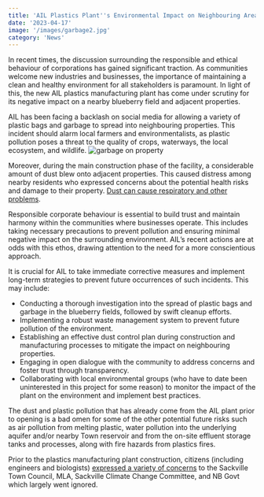 ```yaml
---
title: 'AIL Plastics Plant''s Environmental Impact on Neighbouring Areas Raises Concerns'
date: '2023-04-17'
image: '/images/garbage2.jpg'
category: 'News'
---
```


In recent times, the discussion surrounding the responsible and ethical behaviour of corporations has gained significant traction. As communities welcome new industries and businesses, the importance of maintaining a clean and healthy environment for all stakeholders is paramount. In light of this, the new AIL plastics manufacturing plant has come under scrutiny for its negative impact on a nearby blueberry field and adjacent properties.

AIL has been facing a backlash on social media for allowing a variety of plastic bags and garbage to spread into neighbouring properties. This incident should alarm local farmers and environmentalists, as plastic pollution poses a threat to the quality of crops, waterways, the local ecosystem, and wildlife.
![garbage on property](/images/garbage1-1.jpg)

Moreover, during the main construction phase of the facility, a considerable amount of dust blew onto adjacent properties. This caused distress among nearby residents who expressed concerns about the potential health risks and damage to their property. [Dust can cause respiratory and other problems](https://oransi.com/blogs/blog/dust-roads-your-respiratory-health).

Responsible corporate behaviour is essential to build trust and maintain harmony within the communities where businesses operate. This includes taking necessary precautions to prevent pollution and ensuring minimal negative impact on the surrounding environment. AIL’s recent actions are at odds with this ethos, drawing attention to the need for a more conscientious approach.

It is crucial for AIL to take immediate corrective measures and implement long-term strategies to prevent future occurrences of such incidents. This may include:

- Conducting a thorough investigation into the spread of plastic bags and garbage in the blueberry fields, followed by swift cleanup efforts.
- Implementing a robust waste management system to prevent future pollution of the environment.
- Establishing an effective dust control plan during construction and manufacturing processes to mitigate the impact on neighbouring properties.
- Engaging in open dialogue with the community to address concerns and foster trust through transparency.
- Collaborating with local environmental groups (who have to date been uninterested in this project for some reason) to monitor the impact of the plant on the environment and implement best practices.

The dust and plastic pollution that has already come from the AIL plant prior to opening is a bad omen for some of the other potential future risks such as air pollution from melting plastic, water pollution into the underlying aquifer and/or nearby Town reservoir and from the on-site effluent storage tanks and processes, along with fire hazards from plastics fires.

Prior to the plastics manufacturing plant construction, citizens (including engineers and biologists) [expressed a variety of concerns](./sackvilles-climate-change-advisory-committee-seeming-lack-of-interest-in-the-ail-plastics-plant/) to the Sackville Town Council, MLA, Sackville Climate Change Committee, and NB Govt which largely went ignored.